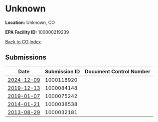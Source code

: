 # Unknown

**Location:** Unknown, CO

**EPA Facility ID:** 100000219239

[Back to CO Index](../../index.md)

## Submissions

| Date | Submission ID | Document Control Number |
|------|--------------|-------------------------|
| [2024-12-09](submissions/1000118920.md) | 1000118920 |  |
| [2019-12-13](submissions/1000084148.md) | 1000084148 |  |
| [2019-01-07](submissions/1000075242.md) | 1000075242 |  |
| [2014-01-21](submissions/1000038538.md) | 1000038538 |  |
| [2013-08-29](submissions/1000032181.md) | 1000032181 |  |
